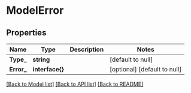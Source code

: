 # ModelError

## Properties
Name | Type | Description | Notes
------------ | ------------- | ------------- | -------------
**Type_** | **string** |  | [default to null]
**Error_** | **interface{}** |  | [optional] [default to null]

[[Back to Model list]](../README.md#documentation-for-models) [[Back to API list]](../README.md#documentation-for-api-endpoints) [[Back to README]](../README.md)


